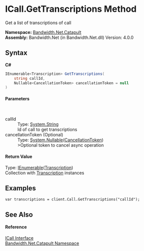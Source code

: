 ﻿# ICall.GetTranscriptions Method 
 

Get a list of transcriptions of call

**Namespace:**&nbsp;<a href ="N_Bandwidth_Net_Catapult.md">Bandwidth.Net.Catapult</a><br />**Assembly:**&nbsp;Bandwidth.Net (in Bandwidth.Net.dll) Version: 4.0.0

## Syntax

**C#**<br />
``` C#
IEnumerable<Transcription> GetTranscriptions(
	string callId,
	Nullable<CancellationToken> cancellationToken = null
)
```


#### Parameters
&nbsp;<dl><dt>callId</dt><dd>Type: <a href="http://msdn2.microsoft.com/en-us/library/s1wwdcbf" target="_blank">System.String</a><br />Id of call to get transcriptions</dd><dt>cancellationToken (Optional)</dt><dd>Type: <a href="http://msdn2.microsoft.com/en-us/library/b3h38hb0" target="_blank">System.Nullable</a>(<a href="http://msdn2.microsoft.com/en-us/library/dd384802" target="_blank">CancellationToken</a>)<br />>Optional token to cancel async operation</dd></dl>

#### Return Value
Type: <a href="http://msdn2.microsoft.com/en-us/library/9eekhta0" target="_blank">IEnumerable</a>(<a href ="T_Bandwidth_Net_Catapult_Transcription.md">Transcription</a>)<br />Collection with <a href ="T_Bandwidth_Net_Catapult_Transcription.md">Transcription</a> instances

## Examples

```
var transcriptions = client.Call.GetTranscriptions("callId");
```


## See Also


#### Reference
<a href ="T_Bandwidth_Net_Catapult_ICall.md">ICall Interface</a><br /><a href ="N_Bandwidth_Net_Catapult.md">Bandwidth.Net.Catapult Namespace</a><br />